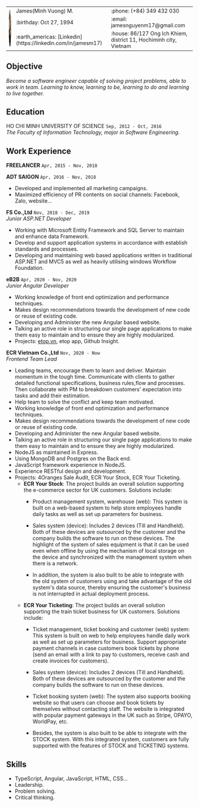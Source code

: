<table>
<tr>
<td rowspan=3><img src="./assets/images/cv.PNG" alt="xzx" style="height: 100px; width:100px; border-radius: 50%"/> </td>
<td>James(Minh Vuong) M.</td>
<td> :phone: (+84) 349 432 030</td>
</tr>
<tr>
<td> :birthday: Oct 27, 1994</td>
<td> :email: jamesnguyenm17@gmail.com</td>
</tr>
<tr>
<td><span> :earth_americas: [Linkedin](https://linkedin.com/in/jamesm17) </span></td>
<td> :house: 86/127 Ong Ich Khiem, district 11, Hochiminh city, Vietnam</td>
</tr>
</table>

## Objective
*Become a software engineer capable of solving project problems, able to work in team. Learning to know, learning to be, learning to do and learning to live together.*

## Education
HO CHI MINH UNIVERSITY OF SCIENCE `Sep, 2012 - Oct, 2016`</br>
*The Faculty of Information Technology, major in Software Engineering.*

## Work Experience
**FREELANCER** `Apr, 2015 - Nov, 2018`

**ADT SAIGON** `Apr, 2016 - Nov, 2018`</br>
- Developed and implemented all marketing campaigns.
- Maximized efficiency of PR contents on social channels: Facebook, Zalo, website...

**FS Co.,Ltd** `Nov, 2018 - Dec, 2019`</br>
*Junior ASP.NET Developer*
- Working with Microsoft Entity Framework and SQL Server to maintain and enhance data Framework.
- Develop and support application systems in accordance with establish standards and processes.
- Developing and maintaining web based applications written in traditional ASP.NET and MVC5 as well as heavily utilising windows Workflow Foundation.

**eB2B** `Apr, 2020 - Nov, 2020`</br>
*Junior Angular Developer*
- Working knowledge of front end optimization and performance techniques.
- Makes design recommendations towards the development of new code or reuse of existing code.
- Developing and Administer the new Angular based website.
- Talking an active role in structuring our single page applications to make them easy to maintain and to ensure they are highly modularized.
- Projects: [etop.vn](https://etop.vn), etop app, Github Insight.

**ECR Vietnam Co.,Ltd** `Nov, 2020 - Now`</br>
*Frontend Team Lead*
- Leading teams, encourage them to learn and deliver. Maintain momentum in the tough time.
Communicate with clients to gather detailed functional specifications, business rules,flow and processes. Then collaborate with PM to breakdown customers’ expectation into tasks and add their estimation.
- Help team to solve the conflict and keep team motivated.
- Working knowledge of front end optimization and performance techniques.
- Makes design recommendations towards the development of new code or reuse of existing code.
- Developing and Administer the new Angular based website.
- Talking an active role in structuring our single page applications to make them easy to maintain and to ensure they are highly modularized.
- NodeJS as maintained in Express.
- Using MongoDB and Postgres on the Back end.
- JavaScript framework experience in NodeJS.
- Experience RESTful design and development.
- Projects: 4Oranges Sale Audit, ECR Your Stock, ECR Your Ticketing.
  - **ECR Your Stock**: The project builds an overall solution supporting the e-commerce sector for UK customers. Solutions include:
    - Product management system, warehouse (web): This system is built on a web-based system to help store employees handle daily tasks as well as set up parameters for business.
    - Sales system (device): Includes 2 devices (Till and Handheld). Both of these devices are outsourced by the customer and the company builds the software to run on these devices. The highlight of the system of sales equipment is that it can be used even when offline by using the mechanism of local storage on the device and synchronized with the management system when there is a network.

    - In addition, the system is also built to be able to integrate with the old system of customers using and take advantage of the old system's data source, thereby ensuring the customer's business is not interrupted in actual deployment process.
  - **ECR Your Ticketing**: The project builds an overall solution supporting the train ticket business for UK customers. Solutions include:
    - Ticket management, ticket booking and customer (web) system: This system is built on web to help employees handle daily work as well as set up parameters for business. Support appropriate payment channels in case customers book tickets by phone (send an email with a link to pay to customers, receive cash and create invoices for customers).
    - Sales system (device): Includes 2 devices (Till and Handheld). Both of these devices are outsourced by the customer and the company builds the software to run on these devices.
    - Ticket booking system (web): The system also supports booking website so that users can choose and book tickets by themselves without contacting staff. The website is integrated with popular payment gateways in the UK such as Stripe, OPAYO, WorldPay, etc.

    - Besides, the system is also built to be able to integrate with the STOCK system. With this integrated system, customers are fully supported with the features of STOCK and TICKETING systems.

## Skills
- TypeScript, Angular, JavaScript, HTML, CSS...
- Leadership.
- Problem solving.
- Critical thinking.
